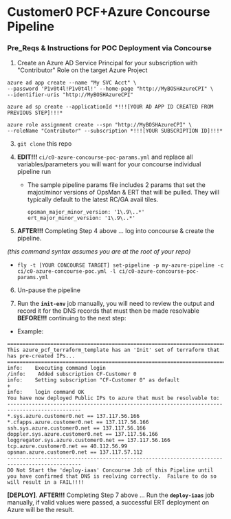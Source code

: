 # Customer0 PCF+Azure Concourse Pipeline


### Pre_Reqs & Instructions for POC Deployment via Concourse

1. Create an Azure AD Service Principal for your subscription with "Contributor" Role on the target Azure Project

```
azure ad app create --name "My SVC Acct" \
--password 'P1v0t4l!P1v0t4l!' --home-page "http://MyBOSHAzureCPI" \
--identifier-uris "http://MyBOSHAzureCPI"

azure ad sp create --applicationId *!!![YOUR AD APP ID CREATED FROM PREVIOUS STEP]!!!*

azure role assignment create --spn "http://MyBOSHAzureCPI" \
--roleName "Contributor" --subscription *!!![YOUR SUBSCRIPTION ID]!!!*
```

3. `git clone` this repo

4. **EDIT!!!** `ci/c0-azure-concourse-poc-params.yml` and replace all variables/parameters you will want for your concourse individual pipeline run

    - The sample pipeline params file includes 2 params that set the major/minor versions of OpsMan & ERT that will be pulled.  They will typically default to the latest RC/GA avail tiles.
      ```
      opsman_major_minor_version: '1\.9\..*'
      ert_major_minor_version: '1\.9\..*'
      ```
5. **AFTER!!!** Completing Step 4 above ... log into concourse & create the pipeline.

  _(this command syntax assumes you are at the root of your repo)_
  - `fly -t [YOUR CONCOURSE TARGET] set-pipeline -p my-azure-pipeline -c ci/c0-azure-concourse-poc.yml -l ci/c0-azure-concourse-poc-params.yml`

6. Un-pause the pipeline

7. Run the **`init-env`** job manually,  you will need to review the output and record it for the DNS records that must then be made resolvable **BEFORE!!!** continuing to the next step:
  - Example:

```
==============================================================================================
This azure_pcf_terraform_template has an 'Init' set of terraform that has pre-created IPs...
==============================================================================================
info:    Executing command login
/info:    Added subscription CF-Customer 0                                     
info:    Setting subscription "CF-Customer 0" as default
+
info:    login command OK
You have now deployed Public IPs to azure that must be resolvable to:
----------------------------------------------------------------------------------------------
*.sys.azure.customer0.net == 137.117.56.166
*.cfapps.azure.customer0.net == 137.117.56.166
ssh.sys.azure.customer0.net == 137.117.56.166
doppler.sys.azure.customer0.net == 137.117.56.166
loggregator.sys.azure.customer0.net == 137.117.56.166
tcp.azure.customer0.net == 40.112.56.99
opsman.azure.customer0.net == 137.117.57.112
----------------------------------------------------------------------------------------------
DO Not Start the 'deploy-iaas' Concourse Job of this Pipeline until you have confirmed that DNS is reolving correctly.  Failure to do so will result in a FAIL!!!!
```

**[DEPLOY]**. **AFTER!!!** Completing Step 7 above ... Run the **`deploy-iaas`** job manually, if valid values were passed, a successful ERT deployment on Azure will be the result.
